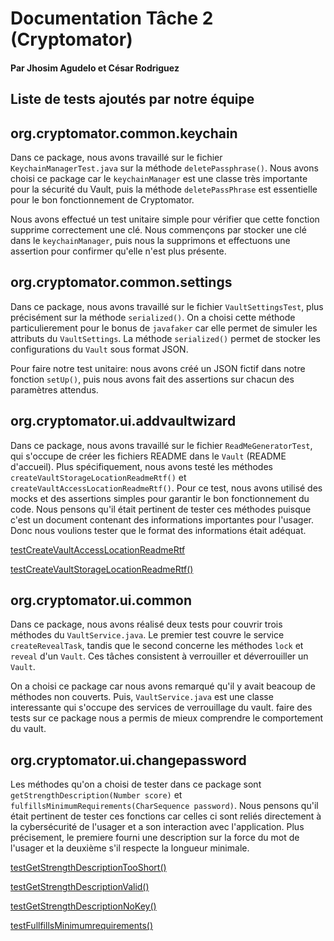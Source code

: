 # Documentation Tâche 2 (Cryptomator)

#### Par Jhosim Agudelo et César Rodriguez

## Liste de tests ajoutés par notre équipe
## org.cryptomator.common.keychain

Dans ce package, nous avons travaillé sur le fichier `KeychainManagerTest.java` sur la méthode `deletePassphrase()`. 
Nous avons choisi ce package car le `keychainManager` est une classe très importante pour la sécurité du Vault, puis la méthode `deletePassPhrase` est essentielle pour le bon fonctionnement de Cryptomator.

Nous avons effectué un test unitaire simple pour vérifier que cette fonction supprime correctement une clé. Nous commençons par stocker une clé dans le `keychainManager`, puis nous la supprimons et effectuons une assertion pour confirmer qu'elle n'est plus présente.

## org.cryptomator.common.settings

Dans ce package, nous avons travaillé sur le fichier `VaultSettingsTest`, plus précisément sur la méthode `serialized()`. On a choisi cette méthode particulierement pour le bonus de `javafaker` car elle permet de simuler les attributs du `VaultSettings`.
La méthode `serialized()` permet de stocker les configurations du `Vault` sous format JSON.

Pour faire notre test unitaire: nous avons créé un JSON fictif dans notre fonction `setUp()`, puis nous avons fait des assertions sur chacun des paramètres attendus.



## org.cryptomator.ui.addvaultwizard

Dans ce package, nous avons travaillé sur le fichier `ReadMeGeneratorTest`, qui s'occupe de créer les fichiers README dans le `Vault` (README d'accueil). Plus spécifiquement, nous avons testé les méthodes `createVaultStorageLocationReadmeRtf()` et `createVaultAccessLocationReadmeRtf()`. Pour ce test, nous avons utilisé des mocks et des assertions simples pour garantir le bon fonctionnement du code.
Nous pensons qu'il était pertinent de tester ces méthodes puisque c'est un document contenant des informations importantes pour l'usager. Donc nous voulions tester que le format des informations était adéquat.

[testCreateVaultAccessLocationReadmeRtf](www.todojouterref.ca)

[testCreateVaultStorageLocationReadmeRtf()]()

## org.cryptomator.ui.common

Dans ce package, nous avons réalisé deux tests pour couvrir trois méthodes du `VaultService.java`. Le premier test couvre le service `createRevealTask`, tandis que le second concerne les méthodes `lock` et `reveal` d'un `Vault`. Ces tâches consistent à verrouiller et déverrouiller un `Vault`.

On a choisi ce package car nous avons remarqué qu'il y avait beacoup de méthodes non couverts. Puis, `VaultService.java` est une classe interessante qui s'occupe des services de verrouillage du vault.
faire des tests sur ce package nous a permis de mieux comprendre le comportement du vault.

## org.cryptomator.ui.changepassword

Les méthodes qu'on a choisi de tester dans ce package sont `getStrengthDescription(Number score)` et `fulfillsMinimumRequirements(CharSequence password)`.
Nous pensons qu'il était pertinent de tester ces fonctions car celles ci sont reliés directement à la cybersécurité de l'usager et a son interaction avec l'application. Plus précisement, le premiere fourni une description sur la force du mot de l'usager et la deuxième s'il respecte la longueur minimale.

[testGetStrengthDescriptionTooShort()](www.todojouterref.ca)

[testGetStrengthDescriptionValid()]()

[testGetStrengthDescriptionNoKey()]()

[testFullfillsMinimumrequirements()]()
